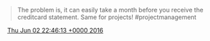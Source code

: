 > The problem is, it can easily take a month before you receive the creditcard statement\. Same for projects\! \#projectmanagement

<img src="../../media/tweet.ico" width="12" /> [Thu Jun 02 22:46:13 +0000 2016](https://twitter.com/DromerDenker/status/738502005375807489)